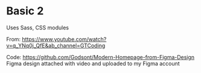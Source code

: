 # Basic 2

Uses Sass, CSS modules 

From: https://www.youtube.com/watch?v=q_YNq0j_QfE&ab_channel=GTCoding

Code: https://github.com/Godsont/Modern-Homepage-from-Figma-Design
Figma design attached with video and uploaded to my Figma account
